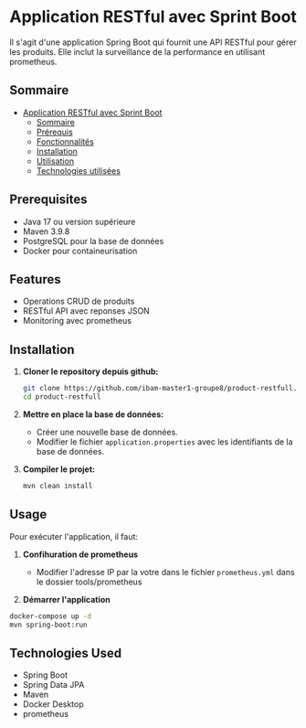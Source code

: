 # Application RESTful avec Sprint Boot

Il s'agit d'une application Spring Boot qui fournit une API RESTful pour gérer les produits. Elle inclut la surveillance de la performance en utilisant prometheus.

## Sommaire
- [Application RESTful avec Sprint Boot](#application-restful-avec-sprint-boot)
  - [Sommaire](#sommaire)
  - [Prérequis](#prerequisites)
  - [Fonctionnalités](#features)
  - [Installation](#installation)
  - [Utilisation](#usage)
  - [Technologies utilisées](#technologies-used)

## Prerequisites
- Java 17 ou version supérieure
- Maven 3.9.8
- PostgreSQL pour la base de données
- Docker pour containeurisation

## Features
- Operations CRUD de produits
- RESTful API avec reponses JSON
- Monitoring avec prometheus

## Installation

1. **Cloner le repository depuis github:**
   ```bash
   git clone https://github.com/ibam-master1-groupe8/product-restfull.git
   cd product-restfull
   ```


2. **Mettre en place la base de données:**
   - Créer une nouvelle base de données.
   - Modifier le fichier `application.properties` avec les identifiants de la base de données.

3. **Compiler le projet:**
   ```bash
   mvn clean install
   ```
## Usage

Pour exécuter l'application, il faut:

1. **Confihuration de prometheus**
   - Modifier l'adresse IP par la votre dans le fichier `prometheus.yml` dans le dossier tools/prometheus

2. **Démarrer l'application**
```bash
docker-compose up -d
mvn spring-boot:run
```

## Technologies Used
- Spring Boot
- Spring Data JPA
- Maven
- Docker Desktop
- prometheus


